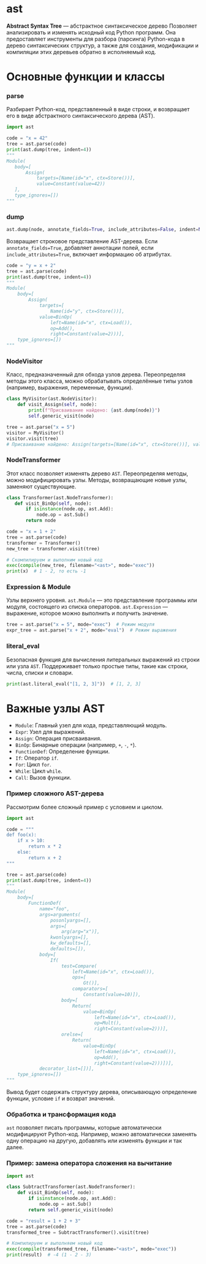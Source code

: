 # ast
**Abstract Syntax Tree** — абстрактное синтаксическое дерево
Позволяет анализировать и изменять исходный код Python программ.
Она предоставляет инструменты для разбора (парсинга) Python-кода в дерево синтаксических структур,
а также для создания, модификации и компиляции этих деревьев обратно в исполняемый код.

# Основные функции и классы

### parse
Разбирает Python-код, представленный в виде строки, и возвращает его в виде абстрактного синтаксического дерева (AST).

```python
import ast

code = "x = 42"
tree = ast.parse(code)
print(ast.dump(tree, indent=4))
"""
Module(
   body=[
       Assign(
           targets=[Name(id="x", ctx=Store())],
           value=Constant(value=42))
   ],
   type_ignores=[])
"""
```

### dump
```python
ast.dump(node, annotate_fields=True, include_attributes=False, indent=None)
```
Возвращает строковое представление AST-дерева. Если `annotate_fields=True`,
добавляет аннотации полей, если `include_attributes=True`, включает информацию об атрибутах.

```python
code = "y = x + 2"
tree = ast.parse(code)
print(ast.dump(tree, indent=4))
"""
Module(
    body=[
        Assign(
            targets=[
                Name(id="y", ctx=Store())],
            value=BinOp(
                left=Name(id="x", ctx=Load()),
                op=Add(),
                right=Constant(value=2)))],
    type_ignores=[])
"""
```

### NodeVisitor
Класс, предназначенный для обхода узлов дерева.
Переопределяя методы этого класса, можно обрабатывать определённые типы узлов (например, выражения, переменные, функции).

```python
class MyVisitor(ast.NodeVisitor):
    def visit_Assign(self, node):
        print(f"Присваивание найдено: {ast.dump(node)}")
        self.generic_visit(node)

tree = ast.parse("x = 5")
visitor = MyVisitor()
visitor.visit(tree)
# Присваивание найдено: Assign(targets=[Name(id="x", ctx=Store())], value=Constant(value=5))
```

### NodeTransformer
Этот класс позволяет изменять дерево `AST`.
Переопределяя методы, можно модифицировать узлы.
Методы, возвращающие новые узлы, заменяют существующие.

```python
class Transformer(ast.NodeTransformer):
   def visit_BinOp(self, node):
       if isinstance(node.op, ast.Add):
           node.op = ast.Sub()
       return node

code = "x = 1 + 2"
tree = ast.parse(code)
transformer = Transformer()
new_tree = transformer.visit(tree)

# Скомпилируем и выполним новый код
exec(compile(new_tree, filename="<ast>", mode="exec"))
print(x)  # 1 - 2, то есть -1
```

### Expression & Module
Узлы верхнего уровня. `ast.Module` — это представление программы или модуля, состоящего из списка операторов.
`ast.Expression` — выражение, которое можно выполнить и получить значение.

```python
tree = ast.parse("x = 5", mode="exec")  # Режим модуля
expr_tree = ast.parse("x + 2", mode="eval")  # Режим выражения
```

### literal_eval
Безопасная функция для вычисления литеральных выражений из строки или узла `AST`.
Поддерживает только простые типы, такие как строки, числа, списки и словари.

```python
print(ast.literal_eval("[1, 2, 3]"))  # [1, 2, 3]
```

# Важные узлы AST

- `Module`: Главный узел для кода, представляющий модуль.
- `Expr`: Узел для выражений.
- `Assign`: Операция присваивания.
- `BinOp`: Бинарные операции (например, `+`, `-`, `*`).
- `FunctionDef`: Определение функции.
- `If`: Оператор `if`.
- `For`: Цикл `for`.
- `While`: Цикл `while`.
- `Call`: Вызов функции.

### Пример сложного AST-дерева

Рассмотрим более сложный пример с условием и циклом.

```python
import ast

code = """
def foo(x):
    if x > 10:
        return x * 2
    else:
        return x + 2
"""

tree = ast.parse(code)
print(ast.dump(tree, indent=4))
"""
Module(
    body=[
        FunctionDef(
            name="foo",
            args=arguments(
                posonlyargs=[],
                args=[
                    arg(arg="x")],
                kwonlyargs=[],
                kw_defaults=[],
                defaults=[]),
            body=[
                If(
                    test=Compare(
                        left=Name(id="x", ctx=Load()),
                        ops=[
                            Gt()],
                        comparators=[
                            Constant(value=10)]),
                    body=[
                        Return(
                            value=BinOp(
                                left=Name(id="x", ctx=Load()),
                                op=Mult(),
                                right=Constant(value=2)))],
                    orelse=[
                        Return(
                            value=BinOp(
                                left=Name(id="x", ctx=Load()),
                                op=Add(),
                                right=Constant(value=2)))])],
            decorator_list=[])],
    type_ignores=[])
"""
```

Вывод будет содержать структуру дерева, описывающую определение функции, условие `if` и возврат значений.

### Обработка и трансформация кода

`ast` позволяет писать программы, которые автоматически модифицируют Python-код.
Например, можно автоматически заменять одну операцию на другую, добавлять или изменять функции и так далее.

### Пример: замена оператора сложения на вычитание

```python
import ast

class SubtractTransformer(ast.NodeTransformer):
    def visit_BinOp(self, node):
        if isinstance(node.op, ast.Add):
            node.op = ast.Sub()
        return self.generic_visit(node)

code = "result = 1 + 2 + 3"
tree = ast.parse(code)
transformed_tree = SubtractTransformer().visit(tree)

# Компилируем и выполняем новый код
exec(compile(transformed_tree, filename="<ast>", mode="exec"))
print(result)  # -4 (1 - 2 - 3)
```
